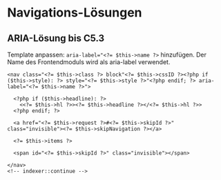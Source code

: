 # Navigations-Lösungen 

## ARIA-Lösung bis C5.3

Template anpassen:
`aria-label="<?= $this->name ?>` hinzufügen. Der Name des Frontendmoduls wird als aria-label verwendet.


```<!-- indexer::stop -->
<nav class="<?= $this->class ?> block"<?= $this->cssID ?><?php if ($this->style): ?> style="<?= $this->style ?>"<?php endif; ?> aria-label="<?= $this->name ?>">

  <?php if ($this->headline): ?>
    <<?= $this->hl ?>><?= $this->headline ?></<?= $this->hl ?>>
  <?php endif; ?>

  <a href="<?= $this->request ?>#<?= $this->skipId ?>" class="invisible"><?= $this->skipNavigation ?></a>

  <?= $this->items ?>

  <span id="<?= $this->skipId ?>" class="invisible"></span>

</nav>
<!-- indexer::continue -->
```
